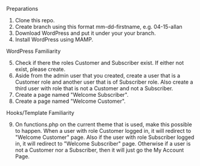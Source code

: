 
Preparations

1. Clone this repo.
2. Create branch using this format mm-dd-firstname, e.g. 04-15-allan
3. Download WordPress and put it under your your branch.
4. Install WordPress using MAMP.

WordPress Familiarity

5. Check if there the roles Customer and Subscriber exist. If either not exist, please create.
6. Aside from the admin user that you created, create a user that is a Customer role and another user that is of Subscriber role. Also create a third user with role that is not a Customer and not a Subscriber.
7. Create a page named "Welcome Subscriber".
8. Create a page named "Welcome Customer".

Hooks/Template Familiarity

9. On functions.php on the current theme that is used, make this possible to happen. When a user with role Customer logged in, it will redirect to "Welcome Customer" page. Also if the user with role Subscriber logged in, it will redirect to "Welcome Subscriber" page. Otherwise if a user is not a Customer nor a Subscriber, then it will just go the My Account Page.
